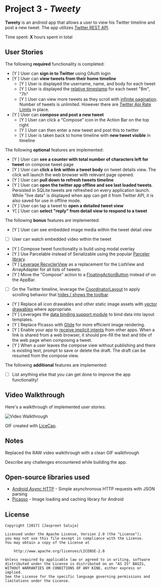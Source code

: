 # Project 3 - *Tweety*

**Tweety** is an android app that allows a user to view his Twitter timeline and post a new tweet. The app utilizes [Twitter REST API](https://dev.twitter.com/rest/public).

Time spent: **X** hours spent in total

## User Stories

The following **required** functionality is completed:

* [Y ]	User can **sign in to Twitter** using OAuth login
* [Y ]	User can **view tweets from their home timeline**
  * [Y ] User is displayed the username, name, and body for each tweet
  * [Y ] User is displayed the [relative timestamp](https://gist.github.com/nesquena/f786232f5ef72f6e10a7) for each tweet "8m", "7h"
  * [Y ] User can view more tweets as they scroll with [infinite pagination](http://guides.codepath.com/android/Endless-Scrolling-with-AdapterViews-and-RecyclerView). Number of tweets is unlimited.
    However there are [Twitter Api Rate Limits](https://dev.twitter.com/rest/public/rate-limiting) in place.
* [Y ] User can **compose and post a new tweet**
  * [Y ] User can click a “Compose” icon in the Action Bar on the top right
  * [Y ] User can then enter a new tweet and post this to twitter
  * [Y ] User is taken back to home timeline with **new tweet visible** in timeline

The following **optional** features are implemented:

* [Y ] User can **see a counter with total number of characters left for tweet** on compose tweet page
* [Y ] User can **click a link within a tweet body** on tweet details view. The click will launch the web browser with relevant page opened.
* [Y ] User can **pull down to refresh tweets timeline**
* [Y ] User can **open the twitter app offline and see last loaded tweets**. Persisted in SQLite tweets are refreshed on every application launch. While "live data" is displayed when app can get it from Twitter API, it is also saved for use in offline mode.
* [Y ] User can tap a tweet to **open a detailed tweet view**
* Y[ ] User can **select "reply" from detail view to respond to a tweet**

The following **bonus** features are implemented:

* [Y ] User can see embedded image media within the tweet detail view
* [ ] User can watch embedded video within the tweet
* [Y ] Compose tweet functionality is build using modal overlay
* [Y ] Use Parcelable instead of Serializable using the popular [Parceler library](http://guides.codepath.com/android/Using-Parceler).
* [Y ] [Leverage RecyclerView](http://guides.codepath.com/android/Using-the-RecyclerView) as a replacement for the ListView and ArrayAdapter for all lists of tweets.
* [Y ] Move the "Compose" action to a [FloatingActionButton](https://github.com/codepath/android_guides/wiki/Floating-Action-Buttons) instead of on the AppBar.
* [ ] On the Twitter timeline, leverage the [CoordinatorLayout](http://guides.codepath.com/android/Handling-Scrolls-with-CoordinatorLayout#responding-to-scroll-events) to apply scrolling behavior that [hides / shows the toolbar](http://guides.codepath.com/android/Using-the-App-ToolBar#reacting-to-scroll).
* [Y ] Replace all icon drawables and other static image assets with [vector drawables](http://guides.codepath.com/android/Drawables#vector-drawables) where appropriate.
* [Y ] Leverages the [data binding support module](http://guides.codepath.com/android/Applying-Data-Binding-for-Views) to bind data into layout templates.
* [Y ] Replace Picasso with [Glide](http://inthecheesefactory.com/blog/get-to-know-glide-recommended-by-google/en) for more efficient image rendering.
* [Y ] Enable your app to [receive implicit intents](http://guides.codepath.com/android/Using-Intents-to-Create-Flows#receiving-implicit-intents) from other apps.  When a link is shared from a web browser, it should pre-fill the text and title of the web page when composing a tweet.
* [Y ] When a user leaves the compose view without publishing and there is existing text, prompt to save or delete the draft.  The draft can be resumed from the compose view.

The following **additional** features are implemented:

* [ ] List anything else that you can get done to improve the app functionality!

## Video Walkthrough

Here's a walkthrough of implemented user stories:

<img src='https://github.com/jsaluja87/Tweety/blob/master/Codepath_Assignment3_Tweety_03262017.gif' title='Video Walkthrough' width='' alt='Video Walkthrough' />

GIF created with [LiceCap](http://www.cockos.com/licecap/).

## Notes
Replaced the RAW video walkthrough with a clean GIF walkthrough

Describe any challenges encountered while building the app.


## Open-source libraries used

- [Android Async HTTP](https://github.com/loopj/android-async-http) - Simple asynchronous HTTP requests with JSON parsing
- [Picasso](http://square.github.io/picasso/) - Image loading and caching library for Android

## License

    Copyright [2017] [Jaspreet Saluja]

    Licensed under the Apache License, Version 2.0 (the "License");
    you may not use this file except in compliance with the License.
    You may obtain a copy of the License at

        http://www.apache.org/licenses/LICENSE-2.0

    Unless required by applicable law or agreed to in writing, software
    distributed under the License is distributed on an "AS IS" BASIS,
    WITHOUT WARRANTIES OR CONDITIONS OF ANY KIND, either express or implied.
    See the License for the specific language governing permissions and
    limitations under the License.
